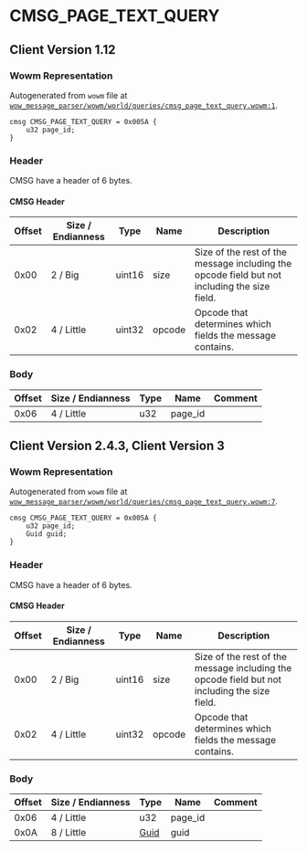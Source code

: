 # CMSG_PAGE_TEXT_QUERY

## Client Version 1.12

### Wowm Representation

Autogenerated from `wowm` file at [`wow_message_parser/wowm/world/queries/cmsg_page_text_query.wowm:1`](https://github.com/gtker/wow_messages/tree/main/wow_message_parser/wowm/world/queries/cmsg_page_text_query.wowm#L1).
```rust,ignore
cmsg CMSG_PAGE_TEXT_QUERY = 0x005A {
    u32 page_id;
}
```
### Header

CMSG have a header of 6 bytes.

#### CMSG Header

| Offset | Size / Endianness | Type   | Name   | Description |
| ------ | ----------------- | ------ | ------ | ----------- |
| 0x00   | 2 / Big           | uint16 | size   | Size of the rest of the message including the opcode field but not including the size field.|
| 0x02   | 4 / Little        | uint32 | opcode | Opcode that determines which fields the message contains.|

### Body

| Offset | Size / Endianness | Type | Name | Comment |
| ------ | ----------------- | ---- | ---- | ------- |
| 0x06 | 4 / Little | u32 | page_id |  |

## Client Version 2.4.3, Client Version 3

### Wowm Representation

Autogenerated from `wowm` file at [`wow_message_parser/wowm/world/queries/cmsg_page_text_query.wowm:7`](https://github.com/gtker/wow_messages/tree/main/wow_message_parser/wowm/world/queries/cmsg_page_text_query.wowm#L7).
```rust,ignore
cmsg CMSG_PAGE_TEXT_QUERY = 0x005A {
    u32 page_id;
    Guid guid;
}
```
### Header

CMSG have a header of 6 bytes.

#### CMSG Header

| Offset | Size / Endianness | Type   | Name   | Description |
| ------ | ----------------- | ------ | ------ | ----------- |
| 0x00   | 2 / Big           | uint16 | size   | Size of the rest of the message including the opcode field but not including the size field.|
| 0x02   | 4 / Little        | uint32 | opcode | Opcode that determines which fields the message contains.|

### Body

| Offset | Size / Endianness | Type | Name | Comment |
| ------ | ----------------- | ---- | ---- | ------- |
| 0x06 | 4 / Little | u32 | page_id |  |
| 0x0A | 8 / Little | [Guid](../types/packed-guid.md) | guid |  |

